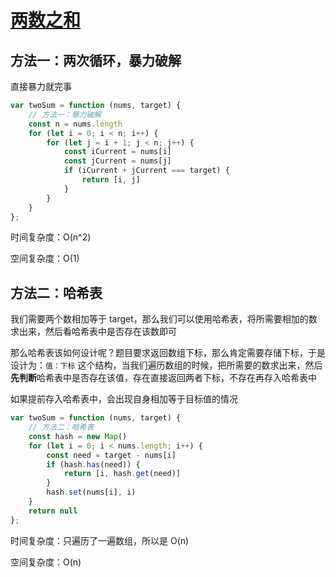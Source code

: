 # [两数之和](https://leetcode.cn/problems/two-sum/description/)

## 方法一：两次循环，暴力破解

直接暴力就完事

```js
var twoSum = function (nums, target) {
    // 方法一：暴力破解
    const n = nums.length
    for (let i = 0; i < n; i++) {
        for (let j = i + 1; j < n; j++) {
            const iCurrent = nums[i]
            const jCurrent = nums[j]
            if (iCurrent + jCurrent === target) {
                return [i, j]
            }
        }
    }
};
```

时间复杂度：O(n^2)

空间复杂度：O(1)

## 方法二：哈希表

我们需要两个数相加等于 target，那么我们可以使用哈希表，将所需要相加的数求出来，然后看哈希表中是否存在该数即可

那么哈希表该如何设计呢？题目要求返回数组下标，那么肯定需要存储下标，于是设计为：`值：下标` 这个结构，当我们遍历数组的时候，把所需要的数求出来，然后**先判断**哈希表中是否存在该值，存在直接返回两者下标，不存在再存入哈希表中

如果提前存入哈希表中，会出现自身相加等于目标值的情况

```js
var twoSum = function (nums, target) {
    // 方法二：哈希表
    const hash = new Map()
    for (let i = 0; i < nums.length; i++) {
        const need = target - nums[i]
        if (hash.has(need)) {
            return [i, hash.get(need)]
        }
        hash.set(nums[i], i)
    }
    return null
};
```

时间复杂度：只遍历了一遍数组，所以是 O(n)

空间复杂度：O(n)
